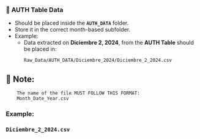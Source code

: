 ### 🔹 **AUTH Table Data**
- Should be placed inside the **`AUTH_DATA`** folder.
- Store it in the correct month-based subfolder.
- Example:
  - Data extracted on **Diciembre 2, 2024**, from the **AUTH Table** should be placed in:
    ```
    Raw_Data/AUTH_DATA/Diciembre_2024/Diciembre_2_2024.csv
    ```
## 📌 **Note:**
        The name of the file MUST FOLLOW THIS FORMAT:
        Month_Date_Year.csv
### **Example:**

  ### `Diciembre_2_2024.csv`
